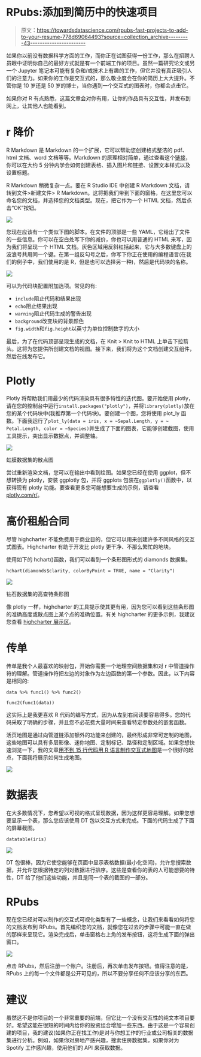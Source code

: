 # RPubs:添加到简历中的快速项目

> 原文：<https://towardsdatascience.com/rpubs-fast-projects-to-add-to-your-resume-778d69064493?source=collection_archive---------43----------------------->

如果你以前没有数据科学方面的工作，而你正在试图获得一份工作，那么在招聘人员眼中证明你自己的最好方式就是有一个前端工作的项目。虽然一篇研究论文或另一个 Jupyter 笔记本可能有复杂和/或技术上有趣的工作，但它并没有真正吸引人们的注意力。如果你的工作是交互式的，那么敬业度会在你的简历上大大提升。不管你是 10 岁还是 50 岁的博士，当你遇到一个交互式的图表时，你都会点击它。

如果你对 R 有点熟悉，这篇文章会对你有用，让你的作品具有交互性，并发布到网上，让其他人也能看到。

# r 降价

R Markdown 是 Markdown 的一个扩展，它可以帮助您创建格式整洁的 pdf、html 文档、word 文档等等。Markdown 的原理相对简单，通过查看这个[链接](https://rmarkdown.rstudio.com/authoring_basics.html)，你可以在大约 5 分钟内学会如何创建表格、插入图片和链接、设置文本样式以及设置标题。

R Markdown 稍微复杂一点。要在 R Studio IDE 中创建 R Markdown 文档，请转到文件>新建文件> R Markdown。这将把我们带到下面的窗格，在这里您可以命名您的文档，并选择您的文档类型。现在，把它作为一个 HTML 文档，然后点击“OK”按钮。

![](img/02b08dc684ce35085271acff667f5a5c.png)

您现在应该有一个类似下图的脚本。在文件的顶部是一些 YAML，它给出了文件的一些信息。你可以在空白处写下你的减价，你也可以用普通的 HTML 来写，因为我们将呈现一个 HTML 文档。灰色区域用反斜杠括起来，它与大多数键盘上的波浪号共用同一个键。在第一组反勾号之后，你写下你正在使用的编程语言(在我们的例子中，我们使用的是 R，但是也可以选择另一种)，然后是代码块的名称。

![](img/3de99ec908fe404962fc056ffdb4a181.png)

可以为代码块配置附加选项。常见的有:

*   `include`阻止代码和结果出现
*   `echo`阻止结果出现
*   `warning`阻止代码生成的警告出现
*   `background`改变块的背景颜色
*   `fig.width`和`fig.height`以英寸为单位控制数字的大小

最后，为了在代码顶部呈现生成的文档，在 Knit > Knit to HTML 上单击下拉箭头。这将为您提供所创建文档的视图。接下来，我们将为这个文档创建交互组件，然后在线发布它。

# Plotly

Plotly 将帮助我们用最少的代码渲染具有很多特性的迭代图。要开始使用 plotly，请在您的控制台中运行`install.packages("plotly")`，并将`library(plotly)`放在您的某个代码块中(我推荐第一个代码块)。要创建一个图，您将使用 plot_ly 函数。下面我运行了`plot_ly(data = iris, x = ~Sepal.Length, y = ~ Petal.Length, color = ~Species)`并生成了下面的图表，它能够创建截图，使用工具提示，突出显示数据点，并调整轴。

![](img/58d86db165bcb100bcac1167354d9fe9.png)

虹膜数据集的散点图

尝试重新渲染文档，您可以在输出中看到绘图。如果您已经在使用 ggplot，但不想转换为 plotly，安装 ggplotly 包，并将 ggplots 包装在`ggplotly()`函数中，以获得现有 plotly 功能。要查看更多您可能想要生成的示例，请查看[plotly.com/r/](https://plotly.com/r/)。

# 高价租船合同

尽管 highcharter 不能免费用于商业目的，但它可以用来创建许多不同风格的交互式图表。Highcharter 有助于开发比 plotly 更干净、不那么繁忙的地块。

使用如下的 hchart()函数，我们可以看到一个条形图形式的 diamonds 数据集。

`hchart(diamonds$clarity, colorByPoint = TRUE, name = "Clarity")`

![](img/5ac36696bfca147fc3c34204d7c2ab99.png)

钻石数据集的高查特条形图

像 plotly 一样，highcharter 的工具提示使其更有用，因为您可以看到这些条形图的准确高度或散点图上某个点的准确位置。有关 highcharter 的更多示例，我建议您查看 [highcharter 展示区](http://jkunst.com/highcharter/showcase.html)。

# 传单

传单是我个人最喜欢的映射包，开始你需要一个地理空间数据集和对 r 中管道操作符的理解。管道操作符把左边的对象作为左边函数的第一个参数。因此，以下内容是相同的:

`data %>% func1() %>% func2()`

`func2(func1(data))`

这实际上是我更喜欢 R 代码的编写方式，因为从左到右阅读要容易得多。您的代码采取了明确的步骤，并且您不必花费大量时间来查看特定参数处的嵌套函数。

活页地图是通过向管道链添加额外的功能来创建的，最终形成非常可定制的地图，这些地图可以具有多层影像、迷你地图、定制标记、路径和定制区域。如果您想快速浏览一下，我的文章[用不到 15 行代码用 R 语言制作交互式地图](/making-interactive-maps-in-r-with-less-than-15-lines-of-code-bfd81f587e12)是一个很好的起点，下面我将展示如何生成地图。

![](img/5a3343431a1726c6b520e72099386a48.png)

# 数据表

在大多数情况下，您希望以可视的格式呈现数据，因为这样更容易理解。如果您想要显示一个表，那么您应该使用 DT 包以交互方式来完成。下面的代码生成了下面的屏幕截图。

`datatable(iris)`

![](img/f8fbf0b5533c1a5cb57b71251cdf4fda.png)

DT 包很棒，因为它使您能够在页面中显示表格数据(最小化空间)，允许您搜索数据，并允许您根据特定的列对数据进行排序。这些是查看你的表的人可能想要的特性，DT 给了他们这些功能，并且是同一个表的截图的一部分。

# RPubs

现在您已经对可以制作的交互式可视化类型有了一些概念，让我们来看看如何将您的文档发布到 RPubs。首先编织您的文档，就像您在过去的步骤中可能一直在做的那样来呈现它。渲染完成后，单击窗格右上角的发布按钮，这将生成下面的弹出窗口。

![](img/38420f70b3945de2765c6f5c213301ff.png)

点击 RPubs，然后注册一个账户。注册后，再次单击发布按钮。值得注意的是，RPubs 上的每一个文件都是公开可见的，所以不要分享任何不应该分享的东西。

# 建议

虽然这不是你项目的一个非常重要的前端，但它比一个没有交互性的纯文本项目要好。希望这能在很短的时间内给你的投资组合增加一些东西。由于这是一个容易创建的项目，我的建议(如果你正在找工作)是对与你想工作的行业或公司相关的数据集进行分析。例如，如果你对房地产感兴趣，搜索住房数据集，如果你对为 Spotify 工作感兴趣，使用他们的 API 来获取数据。